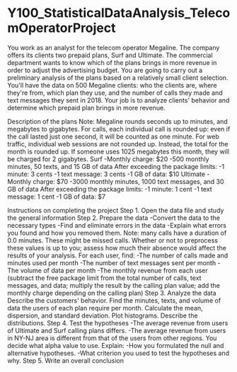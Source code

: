 # Y100_StatisticalDataAnalysis_TelecomOperatorProject
You work as an analyst for the telecom operator Megaline. The company offers its clients two prepaid plans, Surf and Ultimate. 
The commercial department wants to know which of the plans brings in more revenue in order to adjust the advertising budget. 
You are going to carry out a preliminary analysis of the plans based on a relatively small client selection. 
You'll have the data on 500 Megaline clients: who the clients are, where they're from, which plan they use, and the number of calls they made and text messages they sent in 2018. 
Your job is to analyze clients' behavior and determine which prepaid plan brings in more revenue.

Description of the plans
Note: Megaline rounds seconds up to minutes, and megabytes to gigabytes. For calls, each individual call is rounded up: even if the call lasted just one second, it will be counted as one minute. 
For web traffic, individual web sessions are not rounded up. Instead, the total for the month is rounded up. If someone uses 1025 megabytes this month, they will be charged for 2 gigabytes.
Surf
-Monthly charge: $20
-500 monthly minutes, 50 texts, and 15 GB of data
After exceeding the package limits:
-1 minute: 3 cents
-1 text message: 3 cents
-1 GB of data: $10
Ultimate
-Monthly charge: $70
-3000 monthly minutes, 1000 text messages, and 30 GB of data
After exceeding the package limits:
-1 minute: 1 cent
-1 text message: 1 cent
-1 GB of data: $7

Instructions on completing the project
Step 1. Open the data file and study the general information
Step 2. Prepare the data
-Convert the data to the necessary types
-Find and eliminate errors in the data
-Explain what errors you found and how you removed them. Note: many calls have a duration of 0.0 minutes. These might be missed calls. 
Whether or not to preprocess these values is up to you; assess how much their absence would affect the results of your analysis.
For each user, find:
-The number of calls made and minutes used per month
-The number of text messages sent per month
-The volume of data per month
-The monthly revenue from each user (subtract the free package limit from the total number of calls, text messages, and data; 
multiply the result by the calling plan value; add the monthly charge depending on the calling plan)
Step 3. Analyze the data
Describe the customers' behavior. Find the minutes, texts, and volume of data the users of each plan require per month. 
Calculate the mean, dispersion, and standard deviation. Plot histograms. Describe the distributions.
Step 4. Test the hypotheses
-The average revenue from users of Ultimate and Surf calling plans differs.
-The average revenue from users in NY-NJ area is different from that of the users from other regions.
You decide what alpha value to use.
Explain:
-How you formulated the null and alternative hypotheses.
-What criterion you used to test the hypotheses and why.
Step 5. Write an overall conclusion
